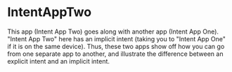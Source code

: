 # IntentAppTwo
This app (Intent App Two) goes along with another app (Intent App One).  "Intent App Two" here has an implicit intent (taking you to "Intent App One" if it is on the same device).  Thus, these two apps show off how you can go from one separate app to another, and illustrate the difference between an explicit intent and an implicit intent.
